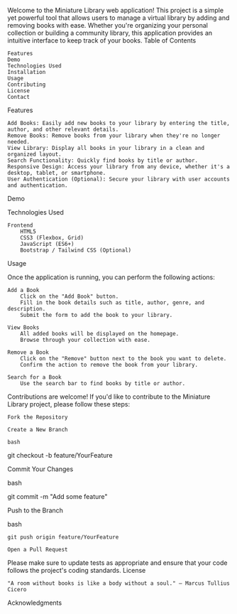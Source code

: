 Welcome to the Miniature Library web application! This project is a simple yet powerful tool that allows users to manage a virtual library by adding and removing books with ease. Whether you're organizing your personal collection or building a community library, this application provides an intuitive interface to keep track of your books.
Table of Contents

    Features
    Demo
    Technologies Used
    Installation
    Usage
    Contributing
    License
    Contact

Features

    Add Books: Easily add new books to your library by entering the title, author, and other relevant details.
    Remove Books: Remove books from your library when they're no longer needed.
    View Library: Display all books in your library in a clean and organized layout.
    Search Functionality: Quickly find books by title or author.
    Responsive Design: Access your library from any device, whether it's a desktop, tablet, or smartphone.
    User Authentication (Optional): Secure your library with user accounts and authentication.

Demo

Technologies Used

    Frontend
        HTML5
        CSS3 (Flexbox, Grid)
        JavaScript (ES6+)
        Bootstrap / Tailwind CSS (Optional)

Usage

Once the application is running, you can perform the following actions:

    Add a Book
        Click on the "Add Book" button.
        Fill in the book details such as title, author, genre, and description.
        Submit the form to add the book to your library.

    View Books
        All added books will be displayed on the homepage.
        Browse through your collection with ease.

    Remove a Book
        Click on the "Remove" button next to the book you want to delete.
        Confirm the action to remove the book from your library.

    Search for a Book
        Use the search bar to find books by title or author.

Contributions are welcome! If you'd like to contribute to the Miniature Library project, please follow these steps:

    Fork the Repository

    Create a New Branch

    bash

git checkout -b feature/YourFeature

Commit Your Changes

bash

git commit -m "Add some feature"

Push to the Branch

bash

    git push origin feature/YourFeature

    Open a Pull Request

Please make sure to update tests as appropriate and ensure that your code follows the project's coding standards.
License


    "A room without books is like a body without a soul." – Marcus Tullius Cicero

Acknowledgments
